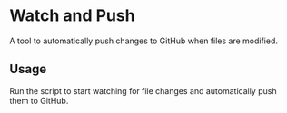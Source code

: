 # Watch and Push

A tool to automatically push changes to GitHub when files are modified.

## Usage

Run the script to start watching for file changes and automatically push them to GitHub. 